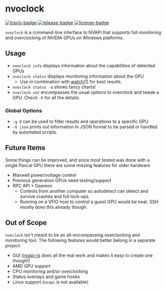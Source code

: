 # nvoclock

[![travis-badge][]][travis] [![release-badge][]][cargo] [![license-badge][]][license]

`nvoclock` is a command-line interface to NVAPI that supports full monitoring
and overclocking of NVIDIA GPUs on Windows platforms.

## Usage

- `nvoclock info` displays information about the capabilities of detected GPUs
- `nvoclock status` displays monitoring information about the GPU
  - Use in combination with [watch(1)](https://linux.die.net/man/1/watch) for
    best results.
- `nvoclock status -a` shows fancy charts!
- `nvoclock set` encompasses the usual options to overclock and tweak a GPU.
  Check `-h` for all the details.

### Global Options

- `-g 0` can be used to filter results and operations to a specific GPU
- `-O json` prints out information in JSON format to be parsed or handled by
  automated scripts.

## Future Items

Some things can be improved, and since most tested was done with a single Pascal
GPU there are some missing features for older hardware.

- Maxwell power/voltage control
- Previous generation GPUs need testing/support
- RPC API + Daemon
  - Controls from another computer so autodetect can detect and survive crashes
    and full lock-ups.
  - Running on a VFIO host to control a guest GPU would be neat. SSH mostly does
    this already though.

## Out of Scope

`nvoclock` isn't meant to be an all-encompassing overclocking and monitoring
tool. The following features would better belong in a separate project:

- GUI ([nvapi-rs](https://github.com/arcnmx/nvapi-rs) does all the real work and
  makes it easy to create one though!)
- AMD GPU support
- CPU monitoring and/or overclocking
- Status overlays and game hooks
- Linux support (`nvapi` is not available)

[travis-badge]: https://img.shields.io/travis/arcnmx/nvoclock/master.svg?style=flat-square
[travis]: https://travis-ci.org/arcnmx/nvoclock
[release-badge]: https://img.shields.io/crates/v/nvoclock.svg?style=flat-square
[cargo]: https://crates.io/crates/nvoclock
[license-badge]: https://img.shields.io/badge/license-MIT-ff69b4.svg?style=flat-square
[license]: https://github.com/arcnmx/nvoclock/blob/master/COPYING
